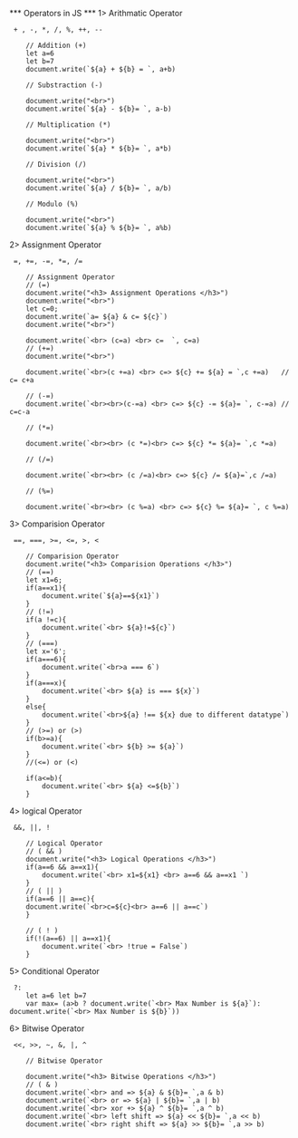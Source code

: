 *** Operators in JS ***
1>  Arithmatic Operator

     + , -, *, /, %, ++, -- 

        // Addition (+)
        let a=6
        let b=7
        document.write(`${a} + ${b} = `, a+b)

        // Substraction (-)

        document.write("<br>")
        document.write(`${a} - ${b}= `, a-b)

        // Multiplication (*)

        document.write("<br>")
        document.write(`${a} * ${b}= `, a*b)

        // Division (/)

        document.write("<br>")
        document.write(`${a} / ${b}= `, a/b)

        // Modulo (%)

        document.write("<br>")
        document.write(`${a} % ${b}= `, a%b)

2>  Assignment Operator

     =, +=, -=, *=, /=

        // Assignment Operator
        // (=)
        document.write("<h3> Assignment Operations </h3>")
        document.write("<br>")
        let c=0;
        document.write(`a= ${a} & c= ${c}`)
        document.write("<br>")

        document.write(`<br> (c=a) <br> c=  `, c=a)
        // (+=)
        document.write("<br>")

        document.write(`<br>(c +=a) <br> c=> ${c} += ${a} = `,c +=a)   // c= c+a

        // (-=)
        document.write(`<br><br>(c-=a) <br> c=> ${c} -= ${a}= `, c-=a) // c=c-a

        // (*=)

        document.write(`<br><br> (c *=)<br> c=> ${c} *= ${a}= `,c *=a)

        // (/=)

        document.write(`<br><br> (c /=a)<br> c=> ${c} /= ${a}=`,c /=a)

        // (%=)
        
        document.write(`<br><br> (c %=a) <br> c=> ${c} %= ${a}= `, c %=a)

3>  Comparision Operator

     ==, ===, >=, <=, >, <

        // Comparision Operator
        document.write("<h3> Comparision Operations </h3>")
        // (==)
        let x1=6;
        if(a==x1){
            document.write(`${a}==${x1}`)
        }
        // (!=)
        if(a !=c){
            document.write(`<br> ${a}!=${c}`)
        }
        // (===)
        let x='6';
        if(a===6){
            document.write(`<br>a === 6`)
        }
        if(a===x){
            document.write(`<br> ${a} is === ${x}`)
        }
        else{
            document.write(`<br>${a} !== ${x} due to different datatype`)
        }
        // (>=) or (>)
        if(b>=a){
            document.write(`<br> ${b} >= ${a}`)
        }
        //(<=) or (<)

        if(a<=b){
            document.write(`<br> ${a} <=${b}`)
        }

4>  logical Operator

     &&, ||, !

        // Logical Operator
        // ( && )
        document.write("<h3> Logical Operations </h3>")
        if(a==6 && a==x1){
            document.write(`<br> x1=${x1} <br> a==6 && a==x1 `)
        }
        // ( || )
        if(a==6 || a==c){
        document.write(`<br>c=${c}<br> a==6 || a==c`)
        }

        // ( ! )
        if(!(a==6) || a==x1){
            document.write(`<br> !true = False`)
        }

5>  Conditional Operator

     ?:
        let a=6 let b=7
        var max= (a>b ? document.write(`<br> Max Number is ${a}`): document.write(`<br> Max Number is ${b}`))

6> Bitwise Operator

     <<, >>, ~, &, |, ^

        // Bitwise Operator

        document.write("<h3> Bitwise Operations </h3>")   
        // ( & )
        document.write(`<br> and => ${a} & ${b}= `,a & b)
        document.write(`<br> or => ${a} | ${b}= `,a | b)
        document.write(`<br> xor +> ${a} ^ ${b}= `,a ^ b)
        document.write(`<br> left shift => ${a} << ${b}= `,a << b)
        document.write(`<br> right shift => ${a} >> ${b}= `,a >> b)

